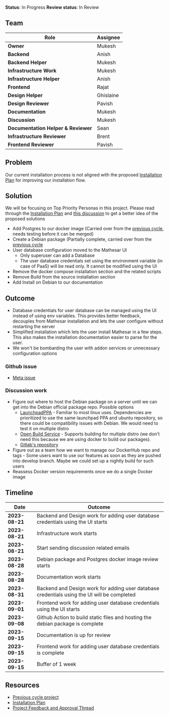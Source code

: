 **Status**: In Progress
**Review status**: In Review

## Team
| Role                                | Assignee  |
|-------------------------------------|-----------|
| **Owner**                           | Mukesh    |
| **Backend**                         | Anish     |
| **Backend Helper**                  | Mukesh    |
| **Infrastructure Work**             | Mukesh    |
| **Infrastructure Helper**           | Anish     |
| **Frontend**                        | Rajat     |
| **Design Helper**                   | Ghislaine |
| **Design Reviewer**                 | Pavish    |
| **Documentation**                   | Mukesh    |
| **Discussion**                      | Mukesh    |
| **Documentation Helper & Reviewer** | Sean      |
| **Infrastructure Reviewer**         | Brent     |
| **Frontend Reviewer**               | Pavish    |


## Problem
Our current installation process is not aligned with the proposed [Installation Plan](/archive/product/technical-specs/installation-improvements-plan-0_1_4) for improving our installation flow. 

## Solution
We will be focusing on Top Priority Personas in this project. Please read through the [Installation Plan](/archive/product/technical-specs/installation-improvements-plan-0_1_4) and [this discussion](/team/meeting-notes/2023/07/2023-07-28-installation-meeting/#what-work-do-we-need-to-do-to-enable-this-outline) to get a better idea of the proposed solutions

- Add Postgres to our docker image (Carried over from the [previous cycle](/archive/product/projects/2023/07/installation-improvements-0_1_3), needs testing before it can be merged)
- Create a Debian package (Partially complete, carried over from the [previous cycle](/archive/product/projects/2023/07/installation-improvements-0_1_3)
- User database configuration moved to the Mathesar UI
    - Only superuser can add a Database
    - The user database credentials set using the environment variable (in case of PaaS) will be read only. It cannot be modified using the UI 
- Remove the docker compose installation section and the related scripts
- Remove Build from the source installation section
- Add Install on Debian to our documentation

## Outcome
- Database credentials for user database can be managed using the UI instead of using env variables. This provides better feedback, decouples from Mathesar installation and lets the user configure without restarting the server
- Simplified installation which lets the user install Mathesar in a few steps. This also makes the installation documentation easier to parse for the user.
- We won't be bombarding the user with addon services or unnecessary configuration options

### Github issue
- [Meta issue](https://github.com/mathesar-foundation/mathesar/issues/3172)

### Discussion work
- Figure out where to host the Debian package on a server until we can get into the Debian official package repo. Possible options
    - [LaunchpadPPA](https://launchpad.net/ubuntu/+ppas) - Familiar to most linux uses. Dependencies are prioritized to use the same launchpad PPA and ubuntu repository, so there could be compatibility issues with Debian. We would need to test it on multiple distro
    - [Open Build Service](https://openbuildservice.org/) - Supports building for multiple distro (we don't need this because we are using docker to build our packages).
    - [Gitlab's repository](https://docs.gitlab.com/ee/user/packages/debian_repository/)
- Figure out as a team how we want to manage our DockerHub repo and tags - Some users want to use our features as soon as they are pushed into develop branch. Maybe we could set up a nightly build for such users
- Reassess Docker version requirements once we do a single Docker image


## Timeline

| Date | Outcome |
|-|-|
| **2023-08-21** | Backend and Design work for adding user database credentials using the UI starts |
| **2023-08-21** | Infrastructure work starts |
| **2023-08-21** | Start sending discussion related emails |
| **2023-08-28** | Debian package and Postgres docker image review starts |
| **2023-08-28** | Documentation work starts |
| **2023-08-31** | Backend and Design work for adding user database credentials using the UI will be completed |
| **2023-09-01** | Frontend work for adding user database credentials using the UI starts |
| **2023-09-08** | Github Action to build static files and hosting the debian package is complete |
| **2023-09-15** | Documentation is up for review |
| **2023-09-15** | Frontend work for adding user database credentials is complete |
| **2023-09-15** | Buffer of 1 week |

## Resources

- [Previous cycle project](/archive/product/projects/2023/07/installation-improvements-0_1_3)
- [Installation Plan](/archive/product/technical-specs/installation-improvements-plan-0_1_4)
- [Project Feedback and Approval Thread](https://groups.google.com/a/mathesar.org/g/mathesar-developers/c/afuDFJAiK1Q)
